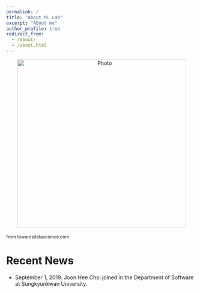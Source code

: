 ```yaml
---
permalink: /
title: "About ML Lab"
excerpt: "About me"
author_profile: true
redirect_from: 
  - /about/
  - /about.html
---
```


<p align="center">
  <img src="https://miro.medium.com/max/848/1*M9le42saJxWlOYyYvhKtPA.jpeg" alt="Photo" style="width: 450px;"/> 
</p>
<p><small>from towardsdatascience.com</small></p>



# Recent News
* September 1, 2019. Joon Hee Choi joined in the Department of Software at Sungkyunkwan University.
